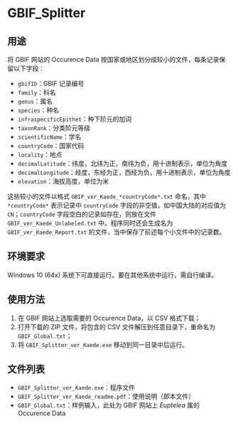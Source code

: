 # GBIF_Splitter

## 用途

将 GBIF 网站的 Occurence Data 按国家或地区划分成较小的文件，每条记录保留以下字段：
- `gbifID`：GBIF 记录编号
- `family`：科名
- `genus`：属名
- `species`：种名
- `infraspecificEpithet`：种下阶元的加词
- `taxonRank`：分类阶元等级
- `scientificName`：学名
- `countryCode`：国家代码
- `locality`：地点
- `decimalLatitude`：纬度，北纬为正，南纬为负，用十进制表示，单位为角度
- `decimalLongitude`：经度，东经为正，西经为负，用十进制表示，单位为角度
- `elevation`：海拔高度，单位为米

这些较小的文件以格式 `GBIF_ver_Kaede_*countryCode*.txt` 命名，其中 `*countryCode*` 表示记录中 `countryCode` 字段的非空值，如中国大陆的对应值为 `CN`；`countryCode` 字段空白的记录如存在，则放在文件 `GBIF_ver_Kaede_Unlabeled.txt` 中。程序同时还会生成名为 `GBIF_ver_Kaede_Report.txt` 的文件，当中保存了前述每个小文件中的记录数。

## 环境要求

Windows 10 (64x) 系统下可直接运行。要在其他系统中运行，需自行编译。

## 使用方法

1. 在 GBIF 网站上选取需要的 Occurence Data，以 CSV 格式下载；
1. 打开下载的 ZIP 文件，将包含的 CSV 文件解压到任意目录下，重命名为 `GBIF_Global.txt`；
1. 将 `GBIF_Splitter_ver_Kaede.exe` 移动到同一目录中后运行。

## 文件列表

- `GBIF_Splitter_ver_Kaede.exe`：程序文件
- `GBIF_Splitter_ver_Kaede_readme.pdf`：使用说明（即本文件）
- `GBIF_Global.txt`：样例输入，此处为 GBIF 网站上 *Euptelea* 属的 Occurence Data
